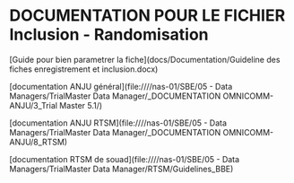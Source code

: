 # DOCUMENTATION POUR LE FICHIER Inclusion - Randomisation

[Guide pour bien parametrer la fiche](docs/Documentation/Guideline des fiches enregistrement et inclusion.docx)

[documentation ANJU général](file:////nas-01/SBE/05 - Data Managers/TrialMaster Data Manager/_DOCUMENTATION OMNICOMM-ANJU/3_Trial Master 5.1/)

[documentation ANJU RTSM](file:////nas-01/SBE/05 - Data Managers/TrialMaster Data Manager/_DOCUMENTATION OMNICOMM-ANJU/8_RTSM)

[documentation RTSM de souad](file:////nas-01/SBE/05 - Data Managers/TrialMaster Data Manager/RTSM/Guidelines_BBE)